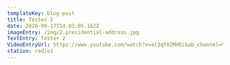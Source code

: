 ```yaml
---
templateKey: blog-post
title: Tester 2
date: 2020-09-17T14:03:05.162Z
imageEntry: /img/2.presidential-address.jpg
TextEntry: Tester 2
VideoEntryUrl: https://www.youtube.com/watch?v=al3qY8ZMHEc&ab_channel=Vox
station: radio1
---
```

